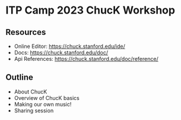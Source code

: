 # ITP Camp 2023 ChucK Workshop

## Resources

- Online Editor: https://chuck.stanford.edu/ide/
- Docs: https://chuck.stanford.edu/doc/
- Api References: https://chuck.stanford.edu/doc/reference/

## Outline

- About ChucK
- Overview of ChucK basics
- Making our own music!
- Sharing session
